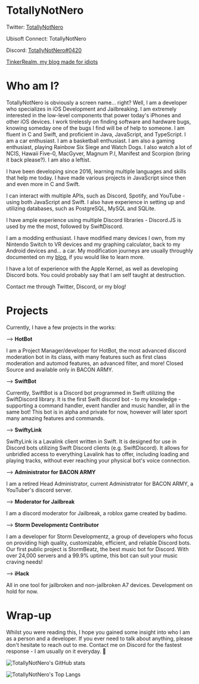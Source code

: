 # TotallyNotNero

Twitter: [TotallyNotNero](https://www.twitter.com/totallynotnero)

Ubisoft Connect: TotallyNotNero

Discord: [TotallyNotNero#0420](https://discord.com/users/323982743908384768)

[TinkerRealm, my blog made for idiots](https://blog.etronicindustries.org/)

# Who am I?
TotallyNotNero is obviously a screen name... right? Well, I am a developer who specializes in iOS Development and Jailbreaking. I am extremely interested in the low-level components that power today's iPhones and other iOS devices. I work tirelessly on finding software and hardware bugs, knowing someday one of the bugs I find will be of help to someone. I am fluent in C and Swift, and proficient in Java, JavaScript, and TypeScript. I am a car enthusiast. I am a basketball enthusiast. I am also a gaming enthusiast, playing Rainbow Six Siege and Watch Dogs. I also watch a lot of NCIS, Hawaii Five-0, MacGyver, Magnum P.I, Manifest and Scorpion (bring it back please?). I am also a leftist.

I have been developing since 2016, learning multiple languages and skills that help me today. I have made various projects in JavaScript since then and even more in C and Swift. 

I can interact with multiple APIs, such as Discord, Spotify, and YouTube - using both JavaScript and Swift. I also have experience in setting up and utilizing databases, such as PostgreSQL, MySQL and SQLite.

I have ample experience using multiple Discord libraries - Discord.JS is used by me the most, followed by SwiftDiscord.

I am a modding enthusiast. I have modified many devices I own, from my Nintendo Switch to VR devices and my graphing calculator, back to my Android devices and... a car.
My modification journeys are usually throughly documented on my [blog](https://blog.etronicindustries.org/), if you would like to learn more.

I have a lot of experience with the Apple Kernel, as well as developing Discord bots. You could probably say that I am self taught at destruction.

Contact me through Twitter, Discord, or my blog!

# Projects

Currently, I have a few projects in the works:

--> **HotBot**

I am a Project Manager/developer for HotBot, the most advanced discord moderation bot in its class, with many features such as first class moderation and automod features, an advanced filter, and more! Closed Source and available only in BACON ARMY.

--> **SwiftBot**

Currently, SwiftBot is a Discord bot programmed in Swift utilizing the SwiftDiscord library. It is the first Swift discord bot - to my knowledge - supporting a command handler, event handler and music handler, all in the same bot! This bot is in alpha and private for now, however will later sport many amazing features and commands.

--> **SwiftyLink**

SwiftyLink is a Lavalink client written in Swift. It is designed for use in Discord bots utilizing Swift Discord clients (e.g. SwiftDiscord). It allows for unbridled access to everything Lavalink has to offer, including loading and playing tracks, without ever reaching your physical bot's voice connection.

--> **Administrator for BACON ARMY**

I am a retired Head Administrator, current Administrator for BACON ARMY, a YouTuber's discord server. 

--> **Moderator for Jailbreak**

I am a discord moderator for Jailbreak, a roblox game created by badimo. 

--> **Storm Developmentz Contributor**

I am a developer for Storm Developmentz, a group of developers who focus on providing high quality, customizable, efficient, and reliable Discord bots. Our first public project is StormBeatz, the best music bot for Discord. With over 24,000 servers and a 99.9% uptime, this bot can suit your music craving needs!

--> **iHack**

All in one tool for jailbroken and non-jailbroken A7 devices. Development on hold for now.

# Wrap-up

Whilst you were reading this, I hope you gained some insight into who I am as a person and a developer. If you ever need to talk about anything, please don't hesitate to reach out to me. Contact me on Discord for the fastest response - I am usually on it everyday. 👋

![TotallyNotNero's GitHub stats](https://github-readme-stats.vercel.app/api?username=TotallyNotNero&show_icons=true&theme=radical&count_private=true)


![TotallyNotNero's Top Langs](https://github-readme-stats.vercel.app/api/top-langs/?username=TotallyNotNero)
